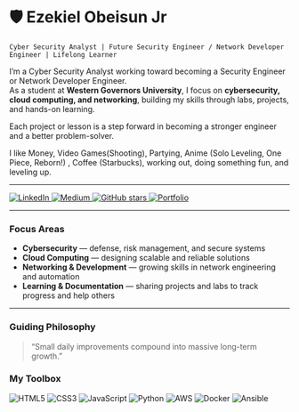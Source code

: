 # 🛡️ Ezekiel Obeisun Jr  

`Cyber Security Analyst | Future Security Engineer / Network Developer Engineer | Lifelong Learner`  

I’m a Cyber Security Analyst working toward becoming a Security Engineer or Network Developer Engineer.  
As a student at **Western Governors University**, I focus on **cybersecurity, cloud computing, and networking**, building my skills through labs, projects, and hands-on learning.  

Each project or lesson is a step forward in becoming a stronger engineer and a better problem-solver. <br>

I like Money, Video Games(Shooting), Partying, Anime (Solo Leveling, One Piece, Reborn!) , Coffee (Starbucks), working out, doing something fun, and leveling up. 

---

<p align="left">
  <a href="https://www.linkedin.com/in/NerdPioneer/">
    <img alt="LinkedIn" title="Connect on LinkedIn" src="https://img.shields.io/badge/LinkedIn-Connect-blue?style=for-the-badge&logo=linkedin"/>
  </a>
  <a href="https://medium.com/@NerdPioneer">
    <img alt="Medium" title="Follow me on Medium" src="https://img.shields.io/badge/Medium-Follow-12100E?style=for-the-badge&logo=medium"/>
  </a>
  <a href="https://github.com/NerdPioneer?tab=repositories&sort=stargazers">
    <img alt="GitHub stars" title="Total stars on GitHub" src="https://img.shields.io/github/stars/NerdPioneer?color=55960c&style=for-the-badge&logo=github&label=Stars"/>
  </a>
  <a href="https://www.1percentnerd.com">
    <img alt="Portfolio" title="Visit my Portfolio Website" src="https://img.shields.io/badge/Portfolio-Website-4CAF50?style=for-the-badge&logo=vercel"/>
  </a>
</p>

---

### Focus Areas  
- **Cybersecurity** — defense, risk management, and secure systems  
- **Cloud Computing** — designing scalable and reliable solutions  
- **Networking & Development** — growing skills in network engineering and automation  
- **Learning & Documentation** — sharing projects and labs to track progress and help others  

---

### Guiding Philosophy  
> “Small daily improvements compound into massive long-term growth.”


### My Toolbox  

<p align="left">
  <img src="https://img.shields.io/badge/HTML5-E34F26?style=for-the-badge&logo=html5&logoColor=white" alt="HTML5" />
  <img src="https://img.shields.io/badge/CSS3-1572B6?style=for-the-badge&logo=css3&logoColor=white" alt="CSS3" />
  <img src="https://img.shields.io/badge/JavaScript-F7DF1E?style=for-the-badge&logo=javascript&logoColor=black" alt="JavaScript" />
  <img src="https://img.shields.io/badge/Python-3776AB?style=for-the-badge&logo=python&logoColor=white" alt="Python" />
  <img src="https://img.shields.io/badge/Amazon_AWS-232F3E?style=for-the-badge&logo=amazon-aws&logoColor=white" alt="AWS" />
  <img src="https://img.shields.io/badge/Docker-2496ED?style=for-the-badge&logo=docker&logoColor=white" alt="Docker" />
  <img src="https://img.shields.io/badge/Ansible-EE0000?style=for-the-badge&logo=ansible&logoColor=white" alt="Ansible" />
</p>

